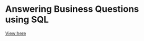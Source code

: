 # Answering Business Questions using SQL

[View here](https://github.com/epatter1/chinook_DB/blob/master/Answering%20Business%20Questions%20using%20SQL.ipynb)

